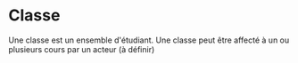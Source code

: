 #  Classe

Une classe est un ensemble d'étudiant.
Une classe peut être affecté à un ou plusieurs cours par un acteur (à définir)

